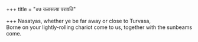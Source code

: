 +++
title = "०७ यन्नासत्या परावति"

+++
Nasatyas, whether ye be far away or close to Turvasa,  
     Borne on your lightly-rolling chariot come to us, together with the sunbeams come.